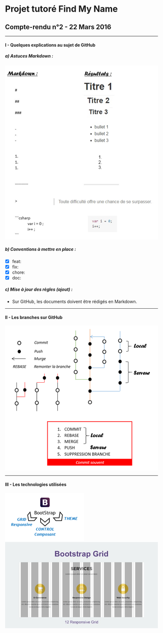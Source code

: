 # Projet tutoré Find My Name
## Compte-rendu n°2 - 22 Mars 2016

-----

#### I - Quelques explications au sujet de GitHub
##### a) Astuces Markdown :
![Image of teamWorking](https://github.com/duboisflorian/Projet-FindMyName/blob/master/images/CR/CR2/CR-2_markdown.jpg)

##### b) Conventions à mettre en place :
- [x] feat:
- [x] fix:
- [x] chore:
- [x] doc:

##### c) Mise à jour des règles (ajout) :
- Sur GitHub, les documents doivent être rédigés en Markdown.

-----

#### II - Les branches sur GitHub
![Image of teamWorking](https://github.com/duboisflorian/Projet-FindMyName/blob/master/images/CR/CR2/CR-2_branchegithub.png)

-----

#### III - Les technologies utilisées
![Image of teamWorking](https://github.com/duboisflorian/Projet-FindMyName/blob/master/images/CR/CR2/CR-2_bootstrap.png)
![Image of teamWorking](https://github.com/duboisflorian/Projet-FindMyName/blob/master/images/CR/CR2/CR-2_bootstrapgrid.jpg)

